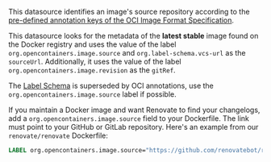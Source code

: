 This datasource identifies an image's source repository according to the [pre-defined annotation keys of the OCI Image Format Specification](https://github.com/opencontainers/image-spec/blob/main/annotations.md).

This datasource looks for the metadata of the **latest stable** image found on the Docker registry and uses the value of the label `org.opencontainers.image.source` and `org.label-schema.vcs-url` as the `sourceUrl`.
Additionally, it uses the value of the label `org.opencontainers.image.revision` as the `gitRef`.

The [Label Schema](https://label-schema.org/) is superseded by OCI annotations, use the `org.opencontainers.image.source` label if possible.

If you maintain a Docker image and want Renovate to find your changelogs, add a `org.opencontainers.image.source` field to your Dockerfile.
The link must point to your GitHub or GitLab repository.
Here's an example from our `renovate/renovate` Dockerfile:

```dockerfile
LABEL org.opencontainers.image.source="https://github.com/renovatebot/renovate"
```
